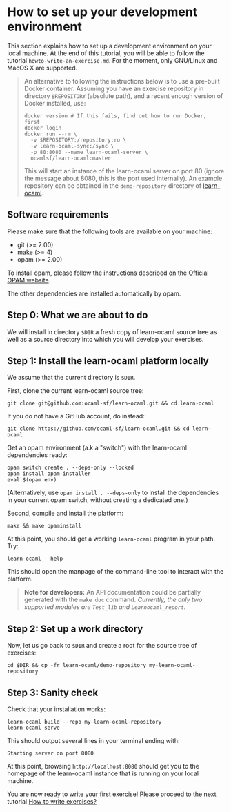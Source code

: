 How to set up your development environment
=========================================

This section explains how to set up a development environment on your
local machine. At the end of this tutorial, you will be able to follow
the tutorial `howto-write-an-exercise.md`. For the moment, only
GNU/Linux and MacOS X are supported.

> An alternative to following the instructions below is to use a pre-built
> Docker container. Assuming you have an exercise repository in directory
> `$REPOSITORY` (absolute path), and a recent enough version of Docker installed,
> use:
>
>     docker version # If this fails, find out how to run Docker, first
>     docker login
>     docker run --rm \
>       -v $REPOSITORY:/repository:ro \
>       -v learn-ocaml-sync:/sync \
>       -p 80:8080 --name learn-ocaml-server \
>       ocamlsf/learn-ocaml:master
>
> This will start an instance of the learn-ocaml server on port 80 (ignore the
> message about 8080, this is the port used internally).
> An example repository can be obtained in the `demo-repository` directory of
> [learn-ocaml](https://github.com/ocaml-sf/learn-ocaml/archive/master.zip).

## Software requirements

Please make sure that the following tools are available on your machine:
  - git    (>= 2.00)
  - make   (>= 4)
  - opam   (>= 2.00)

To install opam, please follow the instructions described on the
[Official OPAM website](https://opam.ocaml.org/doc/Install.html).

The other dependencies are installed automatically by opam.

## Step 0: What we are about to do

We will install in directory ``$DIR`` a fresh copy of learn-ocaml
source tree as well as a source directory into which you will develop
your exercises.

## Step 1: Install the learn-ocaml platform locally

We assume that the current directory is `$DIR`.

First, clone the current learn-ocaml source tree:

```
git clone git@github.com:ocaml-sf/learn-ocaml.git && cd learn-ocaml
```

If you do not have a GitHub account, do instead:

```
git clone https://github.com/ocaml-sf/learn-ocaml.git && cd learn-ocaml
```

Get an opam environment (a.k.a "switch") with the learn-ocaml dependencies
ready:

```
opam switch create . --deps-only --locked
opam install opam-installer
eval $(opam env)
```

(Alternatively, use `opam install . --deps-only` to install the dependencies in
your current opam switch, without creating a dedicated one.)


Second, compile and install the platform:

```
make && make opaminstall
```

At this point, you should get a working `learn-ocaml` program in
your path. Try:

```
learn-ocaml --help
```

This should open the manpage of the command-line tool to interact
with the platform.

> **Note for developers:**
> An API documentation could be partially generated with the `make doc` command.
> _Currently, the only two supported modules are `Test_lib` and `Learnocaml_report`_.

## Step 2: Set up a work directory

Now, let us go back to `$DIR` and create a root for the source tree of exercises:

```
cd $DIR && cp -fr learn-ocaml/demo-repository my-learn-ocaml-repository
```

## Step 3: Sanity check

Check that your installation works:

```
learn-ocaml build --repo my-learn-ocaml-repository
learn-ocaml serve
```

This should output several lines in your terminal ending with:

```
Starting server on port 8080
```

At this point, browsing `http://localhost:8080` should get you to the
homepage of the learn-ocaml instance that is running on your local
machine.

You are now ready to write your first exercise! Please proceed to
the next tutorial [How to write exercises?](howto-write-exercises.md)
